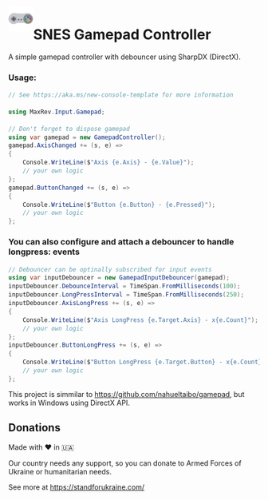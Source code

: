<img align="left" height="50" src="media/icon.png" alt="Gamepad">

# SNES Gamepad Controller
A simple gamepad controller with debouncer using SharpDX (DirectX).

### Usage:
```C#
// See https://aka.ms/new-console-template for more information

using MaxRev.Input.Gamepad;

// Don't forget to dispose gamepad
using var gamepad = new GamepadController();
gamepad.AxisChanged += (s, e) =>
{
    Console.WriteLine($"Axis {e.Axis} - {e.Value}");
    // your own logic
};
gamepad.ButtonChanged += (s, e) =>
{
    Console.WriteLine($"Button {e.Button} - {e.Pressed}");
    // your own logic
};
```
### You can also configure and attach a debouncer to handle longpress: events
```C#
// Debouncer can be optinally subscribed for input events
using var inputDebouncer = new GamepadInputDebouncer(gamepad);
inputDebouncer.DebounceInterval = TimeSpan.FromMilliseconds(100);
inputDebouncer.LongPressInterval = TimeSpan.FromMilliseconds(250);
inputDebouncer.AxisLongPress += (s, e) =>
{
    Console.WriteLine($"Axis LongPress {e.Target.Axis} - x{e.Count}");
    // your own logic
};
inputDebouncer.ButtonLongPress += (s, e) =>
{
    Console.WriteLine($"Button LongPress {e.Target.Button} - x{e.Count}");
    // your own logic
};

```

This project is simmilar to https://github.com/nahueltaibo/gamepad, but works in Windows using DirectX API.

## Donations
Made with ❤️ in &#127482;&#127462;

Our country needs any support, so you can donate to Armed Forces of Ukraine or humanitarian needs.

See more at https://standforukraine.com/